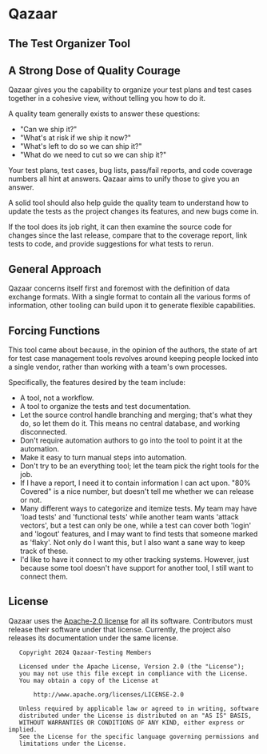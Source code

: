 # Qazaar

## The Test Organizer Tool

## A Strong Dose of Quality Courage

Qazaar gives you the capability to organize your test plans and test cases together in a cohesive view, without telling you how to do it.

A quality team generally exists to answer these questions:

* "Can we ship it?"
* "What's at risk if we ship it now?"
* "What's left to do so we can ship it?"
* "What do we need to cut so we can ship it?"

Your test plans, test cases, bug lists, pass/fail reports, and code coverage numbers all hint at answers.  Qazaar aims to unify those to give you an answer.

A solid tool should also help guide the quality team to understand how to update the tests as the project changes its features, and new bugs come in.

If the tool does its job right, it can then examine the source code for changes since the last release, compare that to the coverage report, link tests to code, and provide suggestions for what tests to rerun.


## General Approach

Qazaar concerns itself first and foremost with the definition of data exchange formats.  With a single format to contain all the various forms of information, other tooling can build upon it to generate flexible capabilities.


## Forcing Functions

This tool came about because, in the opinion of the authors, the state of art for test case management tools revolves around keeping people locked into a single vendor, rather than working with a team's own processes.

Specifically, the features desired by the team include:

* A tool, not a workflow.
* A tool to organize the tests and test documentation.
* Let the source control handle branching and merging; that's what they do, so let them do it.  This means no central database, and working disconnected.
* Don't require automation authors to go into the tool to point it at the automation.
* Make it easy to turn manual steps into automation.
* Don't try to be an everything tool; let the team pick the right tools for the job.
* If I have a report, I need it to contain information I can act upon.  "80% Covered" is a nice number, but doesn't tell me whether we can release or not.
* Many different ways to categorize and itemize tests.  My team may have 'load tests' and 'functional tests' while another team wants 'attack vectors', but a test can only be one, while a test can cover both 'login' and 'logout' features, and I may want to find tests that someone marked as 'flaky'.  Not only do I want this, but I also want a sane way to keep track of these.
* I'd like to have it connect to my other tracking systems.  However, just because some tool doesn't have support for another tool, I still want to connect them.


## License

Qazaar uses the [Apache-2.0 license](LICENSE) for all its software.  Contributors must release their software under that license.  Currently, the project also releases its documentation under the same license.

```
   Copyright 2024 Qazaar-Testing Members

   Licensed under the Apache License, Version 2.0 (the "License");
   you may not use this file except in compliance with the License.
   You may obtain a copy of the License at

       http://www.apache.org/licenses/LICENSE-2.0

   Unless required by applicable law or agreed to in writing, software
   distributed under the License is distributed on an "AS IS" BASIS,
   WITHOUT WARRANTIES OR CONDITIONS OF ANY KIND, either express or implied.
   See the License for the specific language governing permissions and
   limitations under the License.
```
